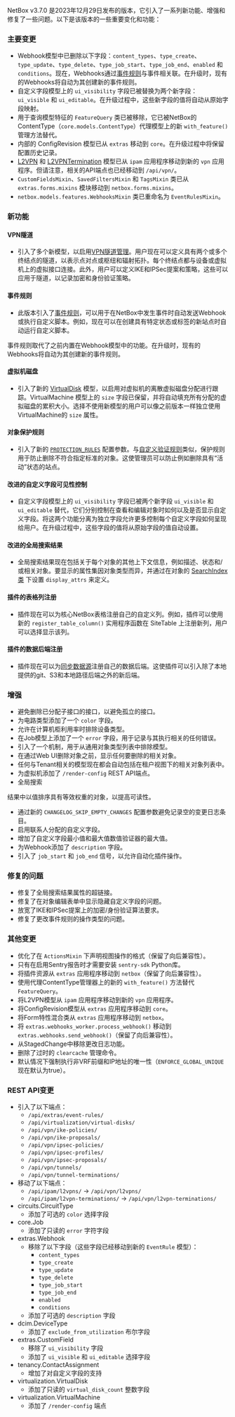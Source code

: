 NetBox v3.7.0 是2023年12月29日发布的版本，它引入了一系列新功能、增强和修复了一些问题。以下是该版本的一些重要变化和功能：

### 主要变更

- Webhook模型中已删除以下字段：`content_types`、`type_create`、`type_update`、`type_delete`、`type_job_start`、`type_job_end`、`enabled` 和 `conditions`。现在，Webhooks通过[事件规则](../features/event-rules.md)与事件相关联。在升级时，现有的Webhooks将自动为其创建新的事件规则。
- 自定义字段模型上的 `ui_visibility` 字段已被替换为两个新字段：`ui_visible` 和 `ui_editable`。在升级过程中，这些新字段的值将自动从原始字段映射。
- 用于查询模型特征的 `FeatureQuery` 类已被移除，它已被NetBox的ContentType（`core.models.ContentType`）代理模型上的新 `with_feature()` 管理方法替代。
- 内部的 ConfigRevision 模型已从 `extras` 移动到 `core`。在升级过程中将保留配置历史记录。
- [L2VPN](../models/vpn/l2vpn.md) 和 [L2VPNTermination](../models/vpn/l2vpntermination.md) 模型已从 `ipam` 应用程序移动到新的 `vpn` 应用程序。但请注意，相关的API端点也已经移动到 `/api/vpn/`。
- `CustomFieldsMixin`、`SavedFiltersMixin` 和 `TagsMixin` 类已从 `extras.forms.mixins` 模块移动到 `netbox.forms.mixins`。
- `netbox.models.features.WebhooksMixin` 类已重命名为 `EventRulesMixin`。

### 新功能

#### VPN隧道

- 引入了多个新模型，以启用[VPN隧道管理](../features/vpn-tunnels.md)。用户现在可以定义具有两个或多个终结点的隧道，以表示点对点或枢纽和辐射拓扑。每个终结点都与设备或虚拟机上的虚拟接口连接。此外，用户可以定义IKE和IPSec提案和策略，这些可以应用于隧道，以记录加密和身份验证策略。

#### 事件规则

- 此版本引入了[事件规则](../features/event-rules.md)，可以用于在NetBox中发生事件时自动发送Webhook或执行自定义脚本。例如，现在可以在创建具有特定状态或标签的新站点时自动运行自定义脚本。

事件规则取代了之前内置在Webhook模型中的功能。在升级时，现有的Webhooks将自动为其创建新的事件规则。

#### 虚拟机磁盘

- 引入了新的 [VirtualDisk](../models/virtualization/virtualdisk.md) 模型，以启用对虚拟机的离散虚拟磁盘分配进行跟踪。VirtualMachine 模型上的 `size` 字段已保留，并将自动填充所有分配的虚拟磁盘的累积大小。选择不使用新模型的用户可以像之前版本一样独立使用VirtualMachine的 `size` 属性。

#### 对象保护规则

- 引入了新的 [`PROTECTION_RULES`](../configuration/data-validation.md#protection_rules) 配置参数。与[自定义验证规则](../customization/custom-validation.md)类似，保护规则用于防止删除不符合指定标准的对象。这使管理员可以防止例如删除具有“活动”状态的站点。

#### 改进的自定义字段可见性控制

- 自定义字段模型上的 `ui_visibility` 字段已被两个新字段 `ui_visible` 和 `ui_editable` 替代，它们分别控制在查看和编辑对象时如何以及是否显示自定义字段。将这两个功能分离为独立字段允许更多控制每个自定义字段如何呈现给用户。在升级过程中，这些字段的值将从原始字段的值自动设置。

#### 改进的全局搜索结果

- 全局搜索结果现在包括关于每个对象的其他上下文信息，例如描述、状态和/或相关对象。要显示的属性集因对象类型而异，并通过在对象的 [SearchIndex类](../plugins/development/search.md#netbox.search.SearchIndex) 下设置 `display_attrs` 来定义。

#### 插件的表格列注册

- 插件现在可以为核心NetBox表格注册自己的自定义列。例如，插件可以使用新的 `register_table_column()` 实用程序函数在 SiteTable 上注册新列，用户可以选择显示该列。

#### 插件的数据后端注册

- 插件现在可以为[同步数据源](../features/synchronized-data.md)注册自己的数据后端。这使插件可以引入除了本地提供的git、S3和本地路径后端之外的新后端。

### 增强

- 避免删除已分配子接口的接口，以避免孤立的接口。
- 为电路类型添加了一个 `color` 字段。
- 允许在计算机柜利用率时排除设备类型。
- 在Job模型上添加了一个 `error` 字段，用于记录与其执行相关的任何错误。
- 引入了一个机制，用于从通用对象类型列表中排除模型。
- 在通过Web UI删除对象之前，显示任何要删除的相关对象。
- 任何与Tenant相关的模型现在都会自动包括在租户视图下的相关对象列表中。
- 为虚拟机添加了 `/render-config` REST API端点。
- 全局搜索

结果中以值排序具有等效权重的对象，以提高可读性。
- 通过新的 `CHANGELOG_SKIP_EMPTY_CHANGES` 配置参数避免记录空的变更日志条目。
- 启用联系人分配的自定义字段。
- 增加了自定义字段最小值和最大值数值验证器的最大值。
- 为Webhook添加了 `description` 字段。
- 引入了 `job_start` 和 `job_end` 信号，以允许自动化插件操作。

### 修复的问题

- 修复了全局搜索结果属性的超链接。
- 修复了在对象编辑表单中显示隐藏自定义字段的问题。
- 放宽了IKE和IPSec提案上的加密/身份验证算法要求。
- 修复了更改事件规则的操作类型的问题。

### 其他变更

- 优化了在 `ActionsMixin` 下声明视图操作的格式（保留了向后兼容性）。
- 只有在启用Sentry报告时才需要安装 `sentry-sdk` Python库。
- 将插件资源从 `extras` 应用程序移动到 `netbox`（保留了向后兼容性）。
- 使用代理ContentType管理器上的新的 `with_feature()` 方法替代 `FeatureQuery`。
- 将L2VPN模型从 `ipam` 应用程序移动到新的 `vpn` 应用程序。
- 将ConfigRevision模型从 `extras` 应用程序移动到 `core`。
- 将Form特性混合类从 `extras` 应用程序移动到 `netbox`。
- 将 `extras.webhooks_worker.process_webhook()` 移动到 `extras.webhooks.send_webhook()`（保留了向后兼容性）。
- 从StagedChange中移除更改日志功能。
- 删除了过时的 `clearcache` 管理命令。
- 默认情况下强制执行非VRF前缀和IP地址的唯一性（`ENFORCE_GLOBAL_UNIQUE` 现在默认为true）。

### REST API变更

- 引入了以下端点：
  - `/api/extras/event-rules/`
  - `/api/virtualization/virtual-disks/`
  - `/api/vpn/ike-policies/`
  - `/api/vpn/ike-proposals/`
  - `/api/vpn/ipsec-policies/`
  - `/api/vpn/ipsec-profiles/`
  - `/api/vpn/ipsec-proposals/`
  - `/api/vpn/tunnels/`
  - `/api/vpn/tunnel-terminations/`
- 移动了以下端点：
  - `/api/ipam/l2vpns/` -> `/api/vpn/l2vpns/`
  - `/api/ipam/l2vpn-terminations/` -> `/api/vpn/l2vpn-terminations/`
- circuits.CircuitType
  - 添加了可选的 `color` 选择字段
- core.Job
  - 添加了只读的 `error` 字符字段
- extras.Webhook
  - 移除了以下字段（这些字段已经移动到新的 `EventRule` 模型）：
    - `content_types`
    - `type_create`
    - `type_update`
    - `type_delete`
    - `type_job_start`
    - `type_job_end`
    - `enabled`
    - `conditions`
  - 添加了可选的 `description` 字段
- dcim.DeviceType
  - 添加了 `exclude_from_utilization` 布尔字段
- extras.CustomField
  - 移除了 `ui_visibility` 字段
  - 添加了 `ui_visible` 和 `ui_editable` 选择字段
- tenancy.ContactAssignment
  - 增加了对自定义字段的支持
- virtualization.VirtualDisk
  - 添加了只读的 `virtual_disk_count` 整数字段
- virtualization.VirtualMachine
  - 添加了 `/render-config` 端点
  